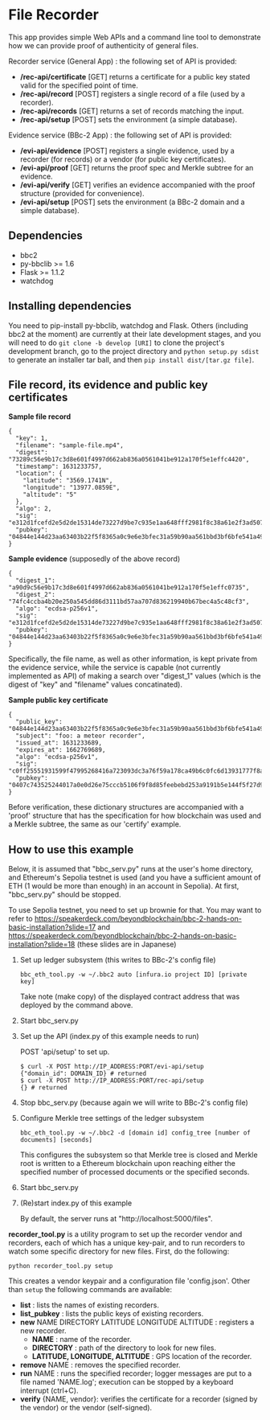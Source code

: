 File Recorder
==========
This app provides simple Web APIs and a command line tool to demonstrate how we can provide proof of authenticity of general files.

Recorder service (General App) : the following set of API is provided:
* **/rec-api/certificate** [GET] returns a certificate for a public key stated valid for the specified point of time.
* **/rec-api/record** [POST] registers a single record of a file (used by a recorder).
* **/rec-api/records** [GET] returns a set of records matching the input.
* **/rec-api/setup** [POST] sets the environment (a simple database).

Evidence service (BBc-2 App) : the following set of API is provided:
* **/evi-api/evidence** [POST] registers a single evidence, used by a recorder (for records) or a vendor (for public key certificates).
* **/evi-api/proof** [GET] returns the proof spec and Merkle subtree for an evidence.
* **/evi-api/verify** [GET] verifies an evidence accompanied with the proof structure (provided for convenience).
* **/evi-api/setup** [POST] sets the environment (a BBc-2 domain and a simple database).


## Dependencies
* bbc2
* py-bbclib >= 1.6
* Flask >= 1.1.2
* watchdog

## Installing dependencies
You need to pip-install py-bbclib, watchdog and Flask. Others (including bbc2 at the moment) are currently at their late development stages, and you will need to do `git clone -b develop [URI]`  to clone the project's development branch, go to the project directory and `python setup.py sdist` to generate an installer tar ball, and then `pip install dist/[tar.gz file]`.

## File record, its evidence and public key certificates
**Sample file record**
```
{
  "key": 1,
  "filename": "sample-file.mp4",
  "digest": "73289c56e9b17c3d8e601f4997d662ab836a0561041be912a170f5e1effc4420",
  "timestamp": 1631233757,
  "location": {
    "latitude": "3569.1741N",
    "longitude": "13977.0859E",
    "altitude": "5"
  },
  "algo": 2,
  "sig": "e312d1fcefd2e5d2de15314de73227d9be7c935e1aa648fff2981f8c38a61e2f3ad50710eb0c2ffc46e3a998f1f041e41c3797f03be7a9edb34e92ea9c20fd35",
  "pubkey": "04844e144d23aa63403b22f5f8365a0c9e6e3bfec31a59b90aa561bbd3bf6bfe541a49838a52e5957266c275efbf3b030db9ac5f2d31adcecfa9751c260ab03453"
}
```
**Sample evidence** (supposedly of the above record)
```
{
  "digest_1": "a90d9c56e9b17c3d8e601f4997d662ab836a0561041be912a170f5e1effc0735",
  "digest_2": "74fc4ccba4b20e250a545dd86d3111bd57aa707d836219940b67bec4a5c48cf3",
  "algo": "ecdsa-p256v1",
  "sig": "e312d1fcefd2e5d2de15314de73227d9be7c935e1aa648fff2981f8c38a61e2f3ad50710eb0c2ffc46e3a998f1f041e41c3797f03be7a9edb34e92ea9c20fd35",
  "pubkey": "04844e144d23aa63403b22f5f8365a0c9e6e3bfec31a59b90aa561bbd3bf6bfe541a49838a52e5957266c275efbf3b030db9ac5f2d31adcecfa9751c260ab03453"
}
```
Specifically, the file name, as well as other information, is kept private from the evidence service, while the service is capable (not currently implemented as API) of making a search over "digest_1" values (which is the digest of "key" and "filename" values concatinated).

**Sample public key certificate**
```
{
  "public_key": "04844e144d23aa63403b22f5f8365a0c9e6e3bfec31a59b90aa561bbd3bf6bfe541a49838a52e5957266c275efbf3b030db9ac5f2d31adcecfa9751c260ab03453",
  "subject": "foo: a meteor recorder",
  "issued_at": 1631233689,
  "expires_at": 1662769689,
  "algo": "ecdsa-p256v1",
  "sig": "c0ff25551931599f47995268416a723093dc3a76f59a178ca49b6c0fc6d13931777f8a6a50c4886fc910e1312138a30f0dc74f7c85a62242d7670e59a20e6f26",
  "pubkey": "0407c743525244017a0e0d26e75cccb5106f9f8d85feebebd253a9191b5e144f5f27d914564cef54c729a9ae0f2d4fb11c7d90ac1f4530c6263f4ca6cd17fc9cb1"
}
```

Before verification, these dictionary structures are accompanied with a 'proof' structure that has the specification for how blockchain was used and a Merkle subtree, the same as our 'certify' example.

## How to use this example
Below, it is assumed that "bbc_serv.py" runs at the user's home directory, and Ethereum's Sepolia testnet is used (and you have a sufficient amount of ETH (1 would be more than enough) in an account in Sepolia). At first, "bbc_serv.py" should be stopped.

To use Sepolia testnet, you need to set up brownie for that. You may want to refer to https://speakerdeck.com/beyondblockchain/bbc-2-hands-on-basic-installation?slide=17 and https://speakerdeck.com/beyondblockchain/bbc-2-hands-on-basic-installation?slide=18 (these slides are in Japanese)

1. Set up ledger subsystem (this writes to BBc-2's config file)
    ```
    bbc_eth_tool.py -w ~/.bbc2 auto [infura.io project ID] [private key]
    ```
    Take note (make copy) of the displayed contract address that was deployed by the command above.

2. Start bbc_serv.py

3. Set up the API (index.py of this example needs to run)

    POST 'api/setup' to set up.
    ```shell
    $ curl -X POST http://IP_ADDRESS:PORT/evi-api/setup
    {"domain_id": DOMAIN_ID} # returned
    $ curl -X POST http://IP_ADDRESS:PORT/rec-api/setup
    {} # returned
    ```

4. Stop bbc_serv.py (because again we will write to BBc-2's config file)

5. Configure Merkle tree settings of the ledger subsystem

    ```
    bbc_eth_tool.py -w ~/.bbc2 -d [domain id] config_tree [number of documents] [seconds]
    ```
        
    This configures the subsystem so that Merkle tree is closed and Merkle root is written to a Ethereum blockchain upon reaching either the specified number of processed documents or the specified seconds.

6. Start bbc_serv.py

7. (Re)start index.py of this example

    By default, the server runs at "http://localhost:5000/files".

**recorder_tool.py** is a utility program to set up the recorder vendor and recorders, each of which has a unique key-pair, and to run recorders to watch some specific directory for new files. First, do the following:

```
python recorder_tool.py setup
```

This creates a vendor keypair and a configuration file 'config.json'. Other than `setup` the following commands are available:
* **list** : lists the names of existing recorders.
* **list_pubkey** : lists the public keys of existing recorders.
* **new** NAME DIRECTORY LATITUDE LONGITUDE ALTITUDE : registers a new recorder.
  * **NAME** : name of the recorder.
  * **DIRECTORY** : path of the directory to look for new files.
  * **LATITUDE, LONGITUDE, ALTITUDE** : GPS location of the recorder.
* **remove** NAME : removes the specified recorder.
* **run** NAME : runs the specified recorder; logger messages are put to a file named 'NAME.log'; execution can be stopped by a keyboard interrupt (ctrl+C).
* **verify** {NAME, vendor}: verifies the certificate for a recorder (signed by the vendor) or the vendor (self-signed).

